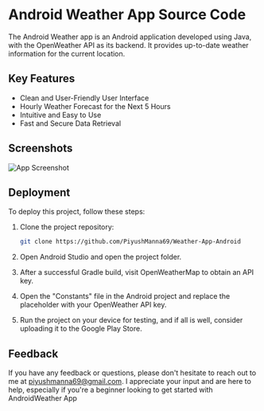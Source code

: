 # Android Weather App Source Code

The Android Weather app is an Android application developed using Java, with the OpenWeather API as its backend. It provides up-to-date weather information for the current location.

## Key Features

- Clean and User-Friendly User Interface
- Hourly Weather Forecast for the Next 5 Hours
- Intuitive and Easy to Use
- Fast and Secure Data Retrieval

## Screenshots

![App Screenshot]([https://scontent.fbir5-1.fna.fbcdn.net/v/t39.30808-6/396930954_295021450090800_7239913159095630393_n.jpg?stp=dst-jpg_p843x403&_nc_cat=105&ccb=1-7&_nc_sid=5f2048&_nc_ohc=bkg0xhYL-_4AX8Vw6FK&_nc_ht=scontent.fbir5-1.fna&oh=00_AfDNHOeX_E_1aOvVoEwmaDgRm3ReWL6Q1eMSXEqEJIzjTA&oe=65442C11](https://scontent.fbir5-1.fna.fbcdn.net/v/t39.30808-6/396930954_295021450090800_7239913159095630393_n.jpg?_nc_cat=105&ccb=1-7&_nc_sid=5f2048&_nc_ohc=5Vv16hJLQFQAX-_VEcY&_nc_ht=scontent.fbir5-1.fna&oh=00_AfCYjC5WXhhyrKwcaOnvpigk3ooU2CqDrAUo4wTzXe5r2g&oe=654A1AD1))

## Deployment

To deploy this project, follow these steps:

1. Clone the project repository:

   ```bash
   git clone https://github.com/PiyushManna69/Weather-App-Android

2. Open Android Studio and open the project folder.
3. After a successful Gradle build, visit OpenWeatherMap to obtain an API key.
4. Open the "Constants" file in the Android project and replace the placeholder with your OpenWeather API key.
5. Run the project on your device for testing, and if all is well, consider uploading it to the Google Play Store.

## Feedback

If you have any feedback or questions, please don't hesitate to reach out to me at piyushmanna69@gmail.com. I appreciate your input and are here to help, especially if you're a beginner looking to get started with AndroidWeather App
